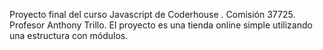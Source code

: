 Proyecto final del curso Javascript de Coderhouse .
Comisión 37725.
Profesor Anthony Trillo.
El proyecto es una tienda online simple utilizando una estructura con módulos.
